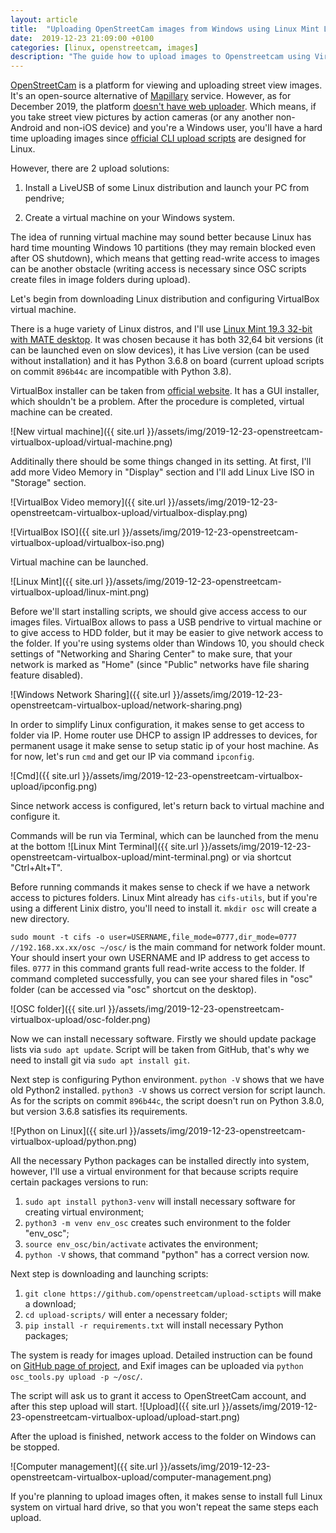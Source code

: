 ```yaml
---
layout: article
title:  "Uploading OpenStreetCam images from Windows using Linux Mint Live over VirtualBox"
date:  2019-12-23 21:09:00 +0100
categories: [linux, openstreetcam, images]
description: "The guide how to upload images to Openstreetcam using VirtualBox Linux Mint LiveISO."
---
```

<a target="_blank" href="https://openstreetcam.org/">OpenStreetCam</a> is a platform for viewing and uploading street view images. 
It's an open-source alternative of <a target="_blank" href="https://mapillary.com/">Mapillary</a> service. 
However, as for December 2019, the platform <a target="_blank" href="https://github.com/openstreetcam/upload-GUI/issues/8">doesn't have web uploader</a>.
Which means, if you take street view pictures by action cameras (or any another non-Android and non-iOS device) and you're a Windows user, you'll have a hard time uploading images since <a target="_blank" href="https://github.com/openstreetcam/upload-scripts">official CLI upload scripts</a> are designed for Linux. 

However, there are 2 upload solutions: 

1. Install a LiveUSB of some Linux distribution and launch your PC from pendrive;

2. Create a virtual machine on your Windows system. 

The idea of running virtual machine may sound better because Linux has hard time mounting Windows 10 partitions (they may remain blocked even after OS shutdown), which means that getting read-write access to images can be another obstacle (writing access is necessary since OSC scripts create files in image folders during upload).

Let's begin from downloading Linux distribution and configuring VirtualBox virtual machine.

There is a huge variety of Linux distros, and I'll use <a target="_blank" href="https://linuxmint.com/edition.php?id=275">Linux Mint 19.3 32-bit with MATE desktop</a>. It was chosen because it has both 32,64 bit versions (it can be launched even on slow devices), it has Live version (can be used without installation) and it has Python 3.6.8 on board (current upload scripts on commit `896b44c` are incompatible with Python 3.8).

VirtualBox installer can be taken from <a target="_blank" href="https://www.virtualbox.org/wiki/Downloads">official website</a>. It has a GUI installer, which shouldn't be a problem. After the procedure is completed, virtual machine can be created.

![New virtual machine]({{ site.url }}/assets/img/2019-12-23-openstreetcam-virtualbox-upload/virtual-machine.png)

Additinally there should be some things changed in its setting. At first, I'll add more Video Memory in "Display" section and I'll add Linux Live ISO in "Storage" section.

![VirtualBox Video memory]({{ site.url }}/assets/img/2019-12-23-openstreetcam-virtualbox-upload/virtualbox-display.png)

![VirtualBox ISO]({{ site.url }}/assets/img/2019-12-23-openstreetcam-virtualbox-upload/virtualbox-iso.png)

Virtual machine can be launched.

![Linux Mint]({{ site.url }}/assets/img/2019-12-23-openstreetcam-virtualbox-upload/linux-mint.png)

Before we'll start installing scripts, we should give access access to our images files. VirtualBox allows to pass a USB pendrive to virtual machine or to give access to HDD folder, but it may be easier to give network access to the folder. If you're using systems older than Windows 10, you should check settings of "Networking and Sharing Center"  to make sure, that your network is marked as "Home" (since "Public" networks have file sharing feature disabled).

![Windows Network Sharing]({{ site.url }}/assets/img/2019-12-23-openstreetcam-virtualbox-upload/network-sharing.png)

In order to simplify Linux configuration, it makes sense to get access to folder via IP. Home router use DHCP to assign IP addresses to devices, for permanent usage it make sense to setup static ip of your host machine. As for now, let's run `cmd` and get our IP via command `ipconfig`. 

![Cmd]({{ site.url }}/assets/img/2019-12-23-openstreetcam-virtualbox-upload/ipconfig.png)

Since network access is configured, let's return back to virtual machine and configure it. 

Commands will be run via Terminal, which can be launched from the menu at the bottom ![Linux Mint Terminal]({{ site.url }}/assets/img/2019-12-23-openstreetcam-virtualbox-upload/mint-terminal.png) or via shortcut "Ctrl+Alt+T". 

Before running commands it makes sense to check if we have a network access to pictures folders. Linux Mint already has `cifs-utils`, but if you're using a different Linix distro, you'll need to install it.
`mkdir osc` will create a new directory. 

`sudo mount -t cifs -o user=USERNAME,file_mode=0777,dir_mode=0777 //192.168.xx.xx/osc ~/osc/` is the main command for network folder mount. Your should insert your own USERNAME and IP address to get access to files. `0777` in this command grants full read-write access to the folder. If command completed successfully, you can see your shared files in "osc" folder (can be accessed via "osc" shortcut on the desktop).

![OSC folder]({{ site.url }}/assets/img/2019-12-23-openstreetcam-virtualbox-upload/osc-folder.png)

Now we can install necessary software. Firstly we should update package lists via  `sudo apt update`. Script will be taken from GitHub, that's why we need to install git via `sudo apt install git`. 

Next step is configuring Python environment.
`python -V` shows that we have old Python2 installed.
`python3 -V` shows us correct version for script launch. As for the scripts on commit `896b44c`, the script doesn't run on Python 3.8.0, but version 3.6.8 satisfies its requirements.

![Python on Linux]({{ site.url }}/assets/img/2019-12-23-openstreetcam-virtualbox-upload/python.png)

All the necessary Python packages can be installed directly into system, however, I'll use a virtual environment for that because scripts require certain packages versions to run:
1. `sudo apt install python3-venv` will install necessary software for creating virtual environment;
2. `python3 -m venv env_osc` creates such environment to the folder "env_osc";
3. `source env_osc/bin/activate` activates the environment;
4. `python -V` shows, that command "python" has a correct version now.


Next step is downloading and launching scripts:
1. `git clone https://github.com/openstreetcam/upload-sctipts` will make a download;
2. `cd upload-scripts/` will enter a necessary folder;
3. `pip install -r requirements.txt` will install necessary Python packages;

The system is ready for images upload. Detailed instruction can be found on <a target="_blank" href="https://github.com/openstreetcam/upload-scripts">GitHub page of project</a>,  and Exif images can be uploaded via 
`python osc_tools.py upload -p ~/osc/`.

The script will ask us to grant it access to OpenStreetCam account, and after this step upload will start.
![Upload]({{ site.url }}/assets/img/2019-12-23-openstreetcam-virtualbox-upload/upload-start.png)

After the upload is finished, network access to the folder on Windows can be stopped.

![Computer management]({{ site.url }}/assets/img/2019-12-23-openstreetcam-virtualbox-upload/computer-management.png)

If you're planning to upload images often, it makes sense to install full Linux system on virtual hard drive, so that you won't repeat the same steps each upload.


